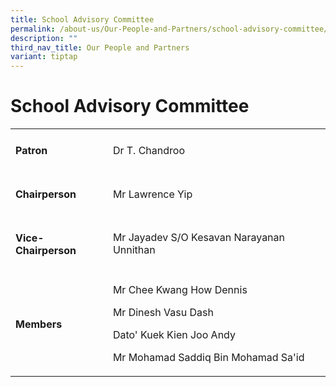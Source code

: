 ```yaml
---
title: School Advisory Committee
permalink: /about-us/Our-People-and-Partners/school-advisory-committee/
description: ""
third_nav_title: Our People and Partners
variant: tiptap
---
```

<h1>School Advisory Committee</h1>
<p></p>
<p></p>
<table style="minWidth: 50px">
<colgroup>
<col>
<col>
</colgroup>
<tbody>
<tr>
<td rowspan="1" colspan="1">
<h4>Patron</h4>
</td>
<td rowspan="1" colspan="1">
<p>Dr T. Chandroo</p>
</td>
</tr>
<tr>
<td rowspan="1" colspan="1">
<h4>Chairperson</h4>
</td>
<td rowspan="1" colspan="1">
<p>Mr Lawrence Yip</p>
</td>
</tr>
<tr>
<td rowspan="1" colspan="1">
<h4>Vice-Chairperson</h4>
</td>
<td rowspan="1" colspan="1">
<p>Mr Jayadev S/O Kesavan Narayanan Unnithan</p>
</td>
</tr>
<tr>
<td rowspan="1" colspan="1">
<h4>Members</h4>
</td>
<td rowspan="1" colspan="1">
<p>Mr Chee Kwang How Dennis</p>
<p>Mr Dinesh Vasu Dash</p>
<p>Dato' Kuek Kien Joo Andy</p>
<p>Mr Mohamad Saddiq Bin Mohamad Sa'id</p>
</td>
</tr>
</tbody>
</table>
<p></p>